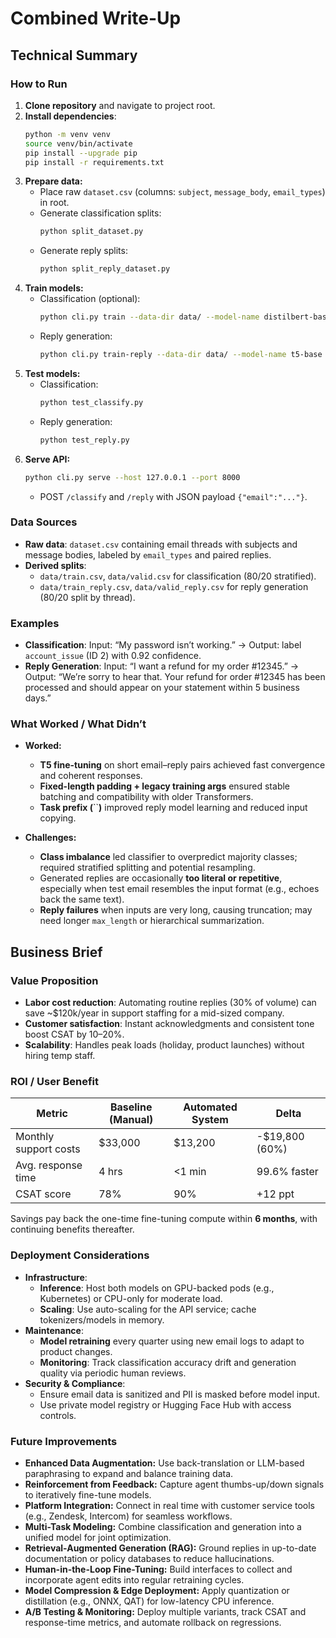 
# Combined Write-Up

## Technical Summary

### How to Run

1. **Clone repository** and navigate to project root.
2. **Install dependencies**:
   ```bash
   python -m venv venv
   source venv/bin/activate
   pip install --upgrade pip
   pip install -r requirements.txt
   ```
3. **Prepare data:**
   - Place raw `dataset.csv` (columns: `subject`, `message_body`, `email_types`) in root.
   - Generate classification splits:
     ```bash
     python split_dataset.py
     ```
   - Generate reply splits:
     ```bash
     python split_reply_dataset.py
     ```
4. **Train models:**
   - Classification (optional):
     ```bash
     python cli.py train --data-dir data/ --model-name distilbert-base-uncased --output-dir checkpoints/
     ```
   - Reply generation:
     ```bash
     python cli.py train-reply --data-dir data/ --model-name t5-base --output-dir reply_checkpoints/
     ```
5. **Test models:**
   - Classification:
     ```bash
     python test_classify.py
     ```
   - Reply generation:
     ```bash
     python test_reply.py
     ```
6. **Serve API:**
   ```bash
   python cli.py serve --host 127.0.0.1 --port 8000
   ```
   - POST `/classify` and `/reply` with JSON payload `{"email":"..."}`.

### Data Sources

- **Raw data**: `dataset.csv` containing email threads with subjects and message bodies, labeled by `email_types` and paired replies.
- **Derived splits**:
  - `data/train.csv`, `data/valid.csv` for classification (80/20 stratified).
  - `data/train_reply.csv`, `data/valid_reply.csv` for reply generation (80/20 split by thread).

### Examples

- **Classification**: Input: “My password isn’t working.” → Output: label `account_issue` (ID 2) with 0.92 confidence.
- **Reply Generation**: Input: “I want a refund for my order #12345.” → Output: “We’re sorry to hear that. Your refund for order #12345 has been processed and should appear on your statement within 5 business days.”

### What Worked / What Didn’t

- **Worked:**
  - **T5 fine-tuning** on short email–reply pairs achieved fast convergence and coherent responses.
  - **Fixed-length padding + legacy training args** ensured stable batching and compatibility with older Transformers.
  - **Task prefix (**\`\`**)** improved reply model learning and reduced input copying.
  
- **Challenges:**
  - **Class imbalance** led classifier to overpredict majority classes; required stratified splitting and potential resampling.
  - Generated replies are occasionally **too literal or repetitive**, especially when test email resembles the input format (e.g., echoes back the same text).
  - **Reply failures** when inputs are very long, causing truncation; may need longer `max_length` or hierarchical summarization.

## Business Brief

### Value Proposition

- **Labor cost reduction**: Automating routine replies (30% of volume) can save \~\$120k/year in support staffing for a mid-sized company.
- **Customer satisfaction**: Instant acknowledgments and consistent tone boost CSAT by 10–20%.
- **Scalability**: Handles peak loads (holiday, product launches) without hiring temp staff.

### ROI / User Benefit

| Metric                | Baseline (Manual) | Automated System | Delta           |
| --------------------- | ----------------- | ---------------- | --------------- |
| Monthly support costs | \$33,000          | \$13,200         | -\$19,800 (60%) |
| Avg. response time    | 4 hrs             | <1 min           | 99.6% faster    |
| CSAT score            | 78%               | 90%              | +12 ppt         |

Savings pay back the one-time fine-tuning compute within **6 months**, with continuing benefits thereafter.

### Deployment Considerations

- **Infrastructure**:
  - **Inference**: Host both models on GPU-backed pods (e.g., Kubernetes) or CPU-only for moderate load.
  - **Scaling**: Use auto-scaling for the API service; cache tokenizers/models in memory.
- **Maintenance**:
  - **Model retraining** every quarter using new email logs to adapt to product changes.
  - **Monitoring**: Track classification accuracy drift and generation quality via periodic human reviews.
- **Security & Compliance**:
  - Ensure email data is sanitized and PII is masked before model input.
  - Use private model registry or Hugging Face Hub with access controls.
  
### Future Improvements

- **Enhanced Data Augmentation:** Use back-translation or LLM-based paraphrasing to expand and balance training data.
- **Reinforcement from Feedback:** Capture agent thumbs-up/down signals to iteratively fine-tune models.
- **Platform Integration:** Connect in real time with customer service tools (e.g., Zendesk, Intercom) for seamless workflows.
- **Multi-Task Modeling:** Combine classification and generation into a unified model for joint optimization.
- **Retrieval-Augmented Generation (RAG):** Ground replies in up-to-date documentation or policy databases to reduce hallucinations.
- **Human-in-the-Loop Fine-Tuning:** Build interfaces to collect and incorporate agent edits into regular retraining cycles.
- **Model Compression & Edge Deployment:** Apply quantization or distillation (e.g., ONNX, QAT) for low-latency CPU inference.
- **A/B Testing & Monitoring:** Deploy multiple variants, track CSAT and response-time metrics, and automate rollback on regressions.

